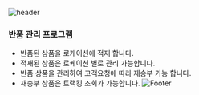 
![header](https://capsule-render.vercel.app/api?type=slice&color=auto&height=100&section=header&text=MINI-WMS&fontSize=40)
### 반품 관리 프로그램 
- 반품된 상품을 로케이션에 적재 합니다.
- 적재된 상품은 로케이션 별로 관리 가능합니다.
- 반품 상품을 관리하여 고객요청에 따라 재송부 가능 합니다.
- 재송부 상품은 트랙킹 조회가 가능합니다.
![Footer](https://capsule-render.vercel.app/api?type=waving&color=auto&height=200&section=footer)
